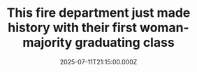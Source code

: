 ---
title: "This fire department just made history with their first woman-majority graduating class"
date: 2025-07-11T21:15:00.000Z
category: Human Kindness
externalLink: "https://www.goodgoodgood.co/articles/female-firefighters-women-fire-department"
image: ""
excerpt: "More than half of the graduating class at Richmond Fire Department's Fire Recruit Academy were women, a first for the station.…"
---
